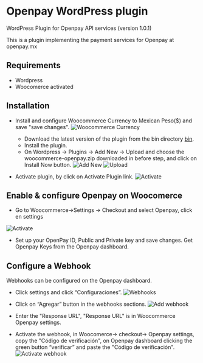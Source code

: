 Openpay WordPress plugin
===========

WordPress Plugin for Openpay API services (version 1.0.1)

This is a plugin implementing the payment services for Openpay at openpay.mx


Requirements
------------
* Wordpress 
* Woocomerce activated

Installation
------------
* Install and configure Woocommerce Currency  to  Mexican Peso($) and save "save changes".
![Woocommerce Currency](https://raw.githubusercontent.com/open-pay/openpay-wordpress/master/install_images/WooCommerceSettings.png)

  * Download  the latest version of the plugin from the bin directory [bin](https://github.com/open-pay/openpay-wordpress/blob/master/bin).
  * Install the plugin.
  * On Wordpress -> Plugins -> Add New -> Upload and choose the woocommerce-openpay.zip downloaded in before step, and click on Install Now button.
![Add New ](https://raw.githubusercontent.com/open-pay/openpay-wordpress/master/install_images/PluginsAddNew.png)
![Upload](https://raw.githubusercontent.com/open-pay/openpay-wordpress/master/install_images/PluginsInstall.png)

 * Activate plugin, by click on Activate Plugin link.
![Activate](https://raw.githubusercontent.com/open-pay/openpay-wordpress/master/install_images/PluginActivate.png)

Enable & configure Openpay on Woocomerce
------------
* Go to Woocommerce->Settings -> Checkout and select Openpay, click en settings

![Activate](https://raw.githubusercontent.com/open-pay/openpay-wordpress/master/install_images/WooCommerceSettingsOpenpay.png)
*  Set up your OpenPay ID,  Public and Private key and save changes. Get Openpay Keys from the Openpay dashboard.


Configure a Webhook
------------
 Webhooks can be configured on the Openpay dashboard.

* Click settings and click “Configuraciones”.
![Webhooks](https://raw.githubusercontent.com/open-pay/openpay-wordpress/master/install_images/webhooks.png)
* Click on “Agregar” button in the webhooks sections.
![Add webhook](https://raw.githubusercontent.com/open-pay/openpay-wordpress/master/install_images/OpenPayWHAdd.png)

* Enter the "Response URL",  "Response URL" is in Woocommerce Openpay settings.
* Activate the webhook, in Woocomerce-> checkout-> Openpay settings, copy the "Código de verificación",  on Openpay dashboard clicking the green button “verificar” and paste the "Código de verificación".
![Activate webhook](https://raw.githubusercontent.com/open-pay/openpay-wordpress/master/install_images/OpenPayWHActivate.png)

